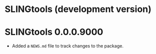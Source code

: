 # SLINGtools (development version)

# SLINGtools 0.0.0.9000

* Added a `NEWS.md` file to track changes to the package.
